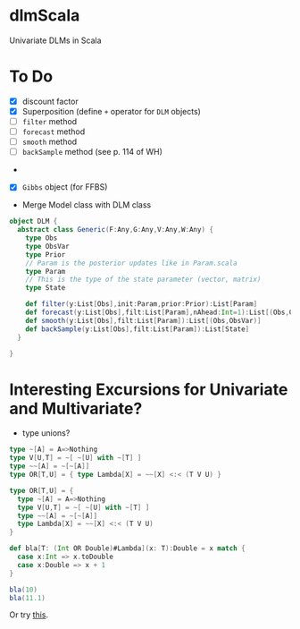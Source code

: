 # dlmScala

Univariate DLMs in Scala


# To Do

- [x] discount factor
- [x] Superposition (define `+` operator for `DLM` objects)
- [ ] `filter` method
- [ ] `forecast` method
- [ ] `smooth` method
- [ ] `backSample` method (see p. 114 of WH)
-
- [x] `Gibbs` object (for FFBS)

- Merge Model class with DLM class
```scala
object DLM {
  abstract class Generic(F:Any,G:Any,V:Any,W:Any) {
    type Obs
    type ObsVar
    type Prior
    // Param is the posterior updates like in Param.scala
    type Param 
    // This is the type of the state parameter (vector, matrix)
    type State

    def filter(y:List[Obs],init:Param,prior:Prior):List[Param]
    def forecast(y:List[Obs],filt:List[Param],nAhead:Int=1):List[(Obs,ObsVar)]
    def smooth(y:List[Obs],filt:List[Param]):List[(Obs,ObsVar)]
    def backSample(y:List[Obs],filt:List[Param]):List[State]
  }

}
```


# Interesting Excursions for Univariate and Multivariate?
- type unions?
```scala
type ~[A] = A=>Nothing
type V[U,T] = ~[ ~[U] with ~[T] ]
type ~~[A] = ~[~[A]]
type OR[T,U] = { type Lambda[X] = ~~[X] <:< (T V U) }

type OR[T,U] = {
  type ~[A] = A=>Nothing
  type V[U,T] = ~[ ~[U] with ~[T] ]
  type ~~[A] = ~[~[A]]
  type Lambda[X] = ~~[X] <:< (T V U)
}

def bla[T: (Int OR Double)#Lambda](x: T):Double = x match {
  case x:Int => x.toDouble
  case x:Double => x + 1
}

bla(10)
bla(11.1)
```

Or try [this](http://stackoverflow.com/questions/3508077/how-to-define-type-disjunction-union-types).

